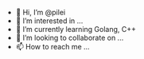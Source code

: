 - 👋 Hi, I’m @pilei
- 👀 I’m interested in ...
- 🌱 I’m currently learning Golang, C++
- 💞️ I’m looking to collaborate on ...
- 📫 How to reach me ...

<!---
pilei/pilei is a ✨ special ✨ repository because its `README.md` (this file) appears on your GitHub profile.
You can click the Preview link to take a look at your changes.
--->
